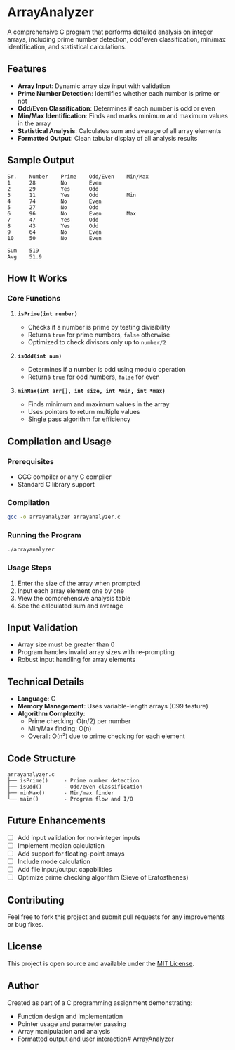 # ArrayAnalyzer

A comprehensive C program that performs detailed analysis on integer arrays, including prime number detection, odd/even classification, min/max identification, and statistical calculations.

## Features

- **Array Input**: Dynamic array size input with validation
- **Prime Number Detection**: Identifies whether each number is prime or not
- **Odd/Even Classification**: Determines if each number is odd or even
- **Min/Max Identification**: Finds and marks minimum and maximum values in the array
- **Statistical Analysis**: Calculates sum and average of all array elements
- **Formatted Output**: Clean tabular display of all analysis results

## Sample Output

```
Sr.    Number    Prime    Odd/Even    Min/Max
1      28        No       Even        
2      29        Yes      Odd         
3      11        Yes      Odd         Min
4      74        No       Even        
5      27        No       Odd         
6      96        No       Even        Max
7      47        Yes      Odd         
8      43        Yes      Odd         
9      64        No       Even        
10     50        No       Even        

Sum    519
Avg    51.9
```

## How It Works

### Core Functions

1. **`isPrime(int number)`**
   - Checks if a number is prime by testing divisibility
   - Returns `true` for prime numbers, `false` otherwise
   - Optimized to check divisors only up to `number/2`

2. **`isOdd(int num)`**
   - Determines if a number is odd using modulo operation
   - Returns `true` for odd numbers, `false` for even

3. **`minMax(int arr[], int size, int *min, int *max)`**
   - Finds minimum and maximum values in the array
   - Uses pointers to return multiple values
   - Single pass algorithm for efficiency

## Compilation and Usage

### Prerequisites
- GCC compiler or any C compiler
- Standard C library support

### Compilation
```bash
gcc -o arrayanalyzer arrayanalyzer.c
```

### Running the Program
```bash
./arrayanalyzer
```

### Usage Steps
1. Enter the size of the array when prompted
2. Input each array element one by one
3. View the comprehensive analysis table
4. See the calculated sum and average

## Input Validation

- Array size must be greater than 0
- Program handles invalid array sizes with re-prompting
- Robust input handling for array elements

## Technical Details

- **Language**: C
- **Memory Management**: Uses variable-length arrays (C99 feature)
- **Algorithm Complexity**: 
  - Prime checking: O(n/2) per number
  - Min/Max finding: O(n)
  - Overall: O(n²) due to prime checking for each element

## Code Structure

```
arrayanalyzer.c
├── isPrime()     - Prime number detection
├── isOdd()       - Odd/even classification  
├── minMax()      - Min/max finder
└── main()        - Program flow and I/O
```

## Future Enhancements

- [ ] Add input validation for non-integer inputs
- [ ] Implement median calculation
- [ ] Add support for floating-point arrays
- [ ] Include mode calculation
- [ ] Add file input/output capabilities
- [ ] Optimize prime checking algorithm (Sieve of Eratosthenes)

## Contributing

Feel free to fork this project and submit pull requests for any improvements or bug fixes.

## License

This project is open source and available under the [MIT License](LICENSE).

## Author

Created as part of a C programming assignment demonstrating:
- Function design and implementation
- Pointer usage and parameter passing
- Array manipulation and analysis
- Formatted output and user interaction#   A r r a y A n a l y z e r 
 
 
